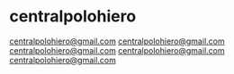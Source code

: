 # centralpolohiero
centralpolohiero@gmail.com 
centralpolohiero@gmail.com 
centralpolohiero@gmail.com 
centralpolohiero@gmail.com 
centralpolohiero@gmail.com 
